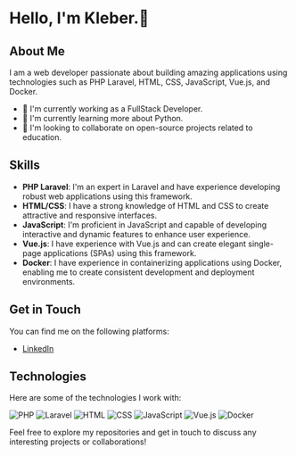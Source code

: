 # Hello, I'm Kleber.👋

## About Me
I am a web developer passionate about building amazing applications using technologies such as PHP Laravel, HTML, CSS, JavaScript, Vue.js, and Docker.

- 🔭 I'm currently working as a FullStack Developer.
- 🌱 I'm currently learning more about Python.
- 👯 I'm looking to collaborate on open-source projects related to education.

## Skills
- **PHP Laravel**: I'm an expert in Laravel and have experience developing robust web applications using this framework.
- **HTML/CSS**: I have a strong knowledge of HTML and CSS to create attractive and responsive interfaces.
- **JavaScript**: I'm proficient in JavaScript and capable of developing interactive and dynamic features to enhance user experience.
- **Vue.js**: I have experience with Vue.js and can create elegant single-page applications (SPAs) using this framework.
- **Docker**: I have experience in containerizing applications using Docker, enabling me to create consistent development and deployment environments.

## Get in Touch
You can find me on the following platforms:

- [LinkedIn](https://www.linkedin.com/in/kleber-vasconcelos/)

## Technologies
Here are some of the technologies I work with:

![PHP](https://img.shields.io/badge/-PHP-777BB4?logo=php&logoColor=white&style=flat-square)
![Laravel](https://img.shields.io/badge/-Laravel-FF2D20?logo=laravel&logoColor=white&style=flat-square)
![HTML](https://img.shields.io/badge/-HTML5-E34F26?logo=html5&logoColor=white&style=flat-square)
![CSS](https://img.shields.io/badge/-CSS3-1572B6?logo=css3&logoColor=white&style=flat-square)
![JavaScript](https://img.shields.io/badge/-JavaScript-F7DF1E?logo=javascript&logoColor=black&style=flat-square)
![Vue.js](https://img.shields.io/badge/-Vue.js-4FC08D?logo=vue.js&logoColor=white&style=flat-square)
![Docker](https://img.shields.io/badge/-Docker-2496ED?logo=docker&logoColor=white&style=flat-square)

Feel free to explore my repositories and get in touch to discuss any interesting projects or collaborations!

